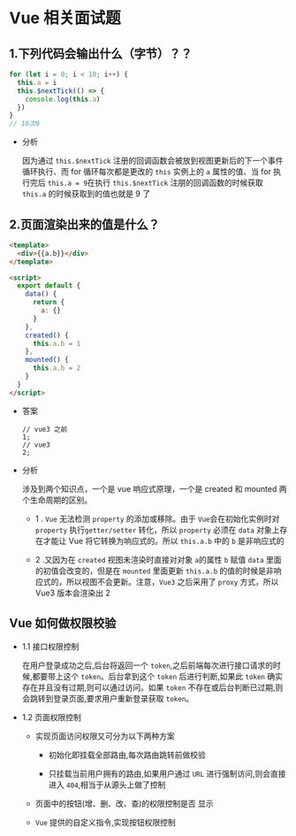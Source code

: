 <!--
 * @Description: 面试文件夹
 * @Author: xiehuaqiang
 * @FilePath: /kaka-blog/src/docs/kaka/面试/vue相关.md
 * @Date: 2021-10-28 16:39:52
 * @LastEditTime: 2021-10-29 19:49:22
 * https://github.com/lgwebdream/FE-Interview/issues/1186 相关面经仓库
-->

# Vue 相关面试题

## 1.下列代码会输出什么（字节）？？

```js
for (let i = 0; i < 10; i++) {
  this.a = i
  this.$nextTick(() => {
    console.log(this.a)
  })
}
// 10次9
```

- 分析

  因为通过 `this.$nextTick` 注册的回调函数会被放到视图更新后的下一个事件循环执行、而 for 循环每次都是更改的 `this` 实例上的 `a` 属性的值、当 for 执行完后 `this.a = 9`在执行 `this.$nextTick` 注朋的回调函数的时候获取 `this.a` 的时候获取到的值也就是 9 了

## 2.页面渲染出来的值是什么？

```html
<template>
  <div>{{a.b}}</div>
</template>

<script>
  export default {
    data() {
      return {
        a: {}
      }
    },
    created() {
      this.a.b = 1
    },
    mounted() {
      this.a.b = 2
    }
  }
</script>
```

- 答案

  ```JS
  // vue3 之前
  1;
  // vue3
  2;
  ```

- 分析

  涉及到两个知识点，一个是 vue 响应式原理，一个是
  created 和 mounted 两个生命周期的区别。

  - 1 . `Vue` 无法检测 `property` 的添加或移除。由于 `Vue`会在初始化实例时对 `property` 执行`getter/setter` 转化，所以 `property` 必须在 `data` 对象上存在才能让 Vue 将它转换为响应式的。所以 `this.a.b` 中的 `b` 是非响应式的

  - 2 .又因为在 `created` 视图未渲染时直接对对象 `a`的属性 `b` 赋值 `data` 里面的初值会改变的，但是在 `mounted` 里面更新 `this.a.b` 的值的时候是非响应式的，所以视图不会更新。注意，`Vue3` 之后采用了 `proxy` 方式，所以 Vue3 版本会渲染出 2

## Vue 如何做权限校验

- 1.1 接口权限控制

  在用户登录成功之后,后台将返回一个 `token`,之后前端每次进行接口请求的时候,都要带上这个 `token`。后台拿到这个 `token` 后进行判断,如果此 `token` 确实存在并且没有过期,则可以通过访问。如果 `token` 不存在或后台判断已过期,则会跳转到登录页面,要求用户重新登录获取 `token`。

- 1.2 页面权限控制

  - 实现页面访问权限又可分为以下两种方案

    - 初始化即挂载全部路由,每次路由跳转前做校验

    - 只挂载当前用户拥有的路由,如果用户通过 `URL` 进行强制访问,则会直接进入 `404`,相当于从源头上做了控制

  - 页面中的按钮(增、删、改、查)的权限控制是否
    显示

  - `Vue` 提供的自定义指令,实现按钮权限控制
